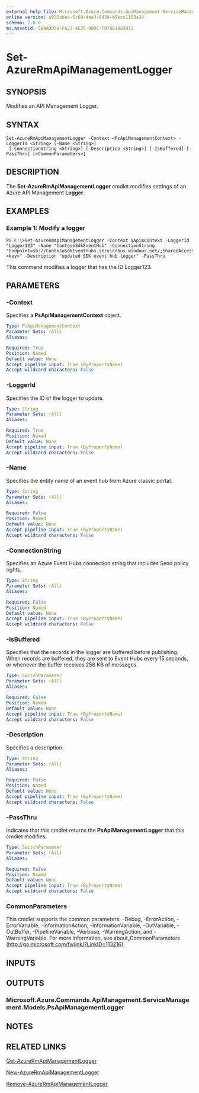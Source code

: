 ```yaml
---
external help file: Microsoft.Azure.Commands.ApiManagement.ServiceManagement.dll-Help.xml
online version: a935abac-6c60-4ae3-9434-b9bcc1182a34
schema: 2.0.0
ms.assetid: 5B4ADD38-FA22-4C25-9B9C-FD7861883811
---
```


# Set-AzureRmApiManagementLogger

## SYNOPSIS
Modifies an API Management Logger.

## SYNTAX

```
Set-AzureRmApiManagementLogger -Context <PsApiManagementContext> -LoggerId <String> [-Name <String>]
 [-ConnectionString <String>] [-Description <String>] [-IsBuffered] [-PassThru] [<CommonParameters>]
```

## DESCRIPTION
The **Set-AzureRmApiManagementLogger** cmdlet modifies settings of an Azure API Management **Logger**.

## EXAMPLES

### Example 1: Modify a logger
```
PS C:\>Set-AzureRmApiManagementLogger -Context $ApimContext -LoggerId "Logger123" -Name "ContosoSdkEventHub" -ConnectionString "Endpoint=sb://ContosoSdkEventHubs.servicebus.windows.net/;SharedAccessKeyName=SendKey;SharedAccessKey=<key>" -Description "updated SDK event hub logger" -PassThru
```

This command modifies a logger that has the ID Logger123.

## PARAMETERS

### -Context
Specifies a **PsApiManagementContext** object.

```yaml
Type: PsApiManagementContext
Parameter Sets: (All)
Aliases: 

Required: True
Position: Named
Default value: None
Accept pipeline input: True (ByPropertyName)
Accept wildcard characters: False
```

### -LoggerId
Specifies the ID of the logger to update.

```yaml
Type: String
Parameter Sets: (All)
Aliases: 

Required: True
Position: Named
Default value: None
Accept pipeline input: True (ByPropertyName)
Accept wildcard characters: False
```

### -Name
Specifies the entity name of an event hub from Azure classic portal.

```yaml
Type: String
Parameter Sets: (All)
Aliases: 

Required: False
Position: Named
Default value: None
Accept pipeline input: True (ByPropertyName)
Accept wildcard characters: False
```

### -ConnectionString
Specifies an Azure Event Hubs connection string that includes Send policy rights.

```yaml
Type: String
Parameter Sets: (All)
Aliases: 

Required: False
Position: Named
Default value: None
Accept pipeline input: True (ByPropertyName)
Accept wildcard characters: False
```

### -IsBuffered
Specifies that the records in the logger are buffered before publishing.
When records are buffered, they are sent to Event Hubs every 15 seconds, or whenever the buffer receives 256 KB of messages.

```yaml
Type: SwitchParameter
Parameter Sets: (All)
Aliases: 

Required: False
Position: Named
Default value: None
Accept pipeline input: True (ByPropertyName)
Accept wildcard characters: False
```

### -Description
Specifies a description.

```yaml
Type: String
Parameter Sets: (All)
Aliases: 

Required: False
Position: Named
Default value: None
Accept pipeline input: True (ByPropertyName)
Accept wildcard characters: False
```

### -PassThru
Indicates that this cmdlet returns the  **PsApiManagementLogger** that this cmdlet modifies.

```yaml
Type: SwitchParameter
Parameter Sets: (All)
Aliases: 

Required: False
Position: Named
Default value: None
Accept pipeline input: True (ByPropertyName)
Accept wildcard characters: False
```

### CommonParameters
This cmdlet supports the common parameters: -Debug, -ErrorAction, -ErrorVariable, -InformationAction, -InformationVariable, -OutVariable, -OutBuffer, -PipelineVariable, -Verbose, -WarningAction, and -WarningVariable. For more information, see about_CommonParameters (http://go.microsoft.com/fwlink/?LinkID=113216).

## INPUTS

## OUTPUTS

### Microsoft.Azure.Commands.ApiManagement.ServiceManagement.Models.PsApiManagementLogger

## NOTES

## RELATED LINKS

[Get-AzureRmApiManagementLogger](.\Get-AzureRmApiManagementLogger.md)

[New-AzureRmApiManagementLogger](.\New-AzureRmApiManagementLogger.md)

[Remove-AzureRmApiManagementLogger](.\Remove-AzureRmApiManagementLogger.md)


